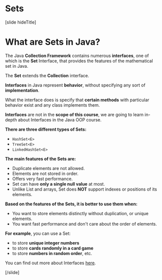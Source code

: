# Sets

[slide hideTitle]
# What are Sets in Java?

The Java **Collection Framework** contains numerous **interfaces**, one of which is the **Set** Interface, that provides the features of the mathematical set in Java.

The **Set** extends the **Collection** interface.

**Interfaces** in Java represent **behavior**, without specifying any sort of **implementation**.

What the interface does is specify that **certain methods** with particular behavior exist and any class implements them.

**Interfaces** are not in the **scope of this course**, we are going to learn in-depth about Interfaces in the Java OOP course.

**There are three different types of Sets:**
- `HashSet<E>`
- `TreeSet<E>`
- `LinkedHashSet<E>`

**The main features of the Sets are:**
- Duplicate elements are not allowed.
- Elements are not stored in order.
- Offers very fast performance.
- Set can have **only a single null value** at most.
- Unlike List and arrays, Set does **NOT** support indexes or positions of its elements.

**Based on the features of the Sets, it is better to use them when:**
- You want to store elements distinctly without duplication, or unique elements.
- You want fast performance and don't care about the order of elements.

**For example**, you can use a Set:
-  to store **unique integer numbers**
-  to store **cards randomly in a card game**
-  to store **numbers in random order**, etc.

You can find out more about Interfaces [here](https://docs.oracle.com/javase/tutorial/java/concepts/interface.html#:~:text=Interfaces%20form%20a%20contract%20between,the%20class%20will%20successfully%20compile.).

[/slide]
